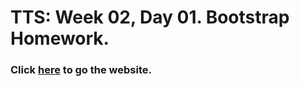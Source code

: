 # TTS: Week 02, Day 01. Bootstrap Homework.

### Click [here](https://github.com/enier290188/tts-w02-d01-bootstrap-homework/ "https://github.com/enier290188/tts-w02-d01-bootstrap-homework/") to go the website.
